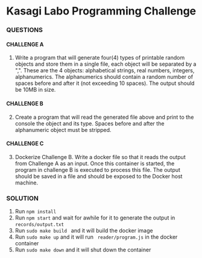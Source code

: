 Kasagi Labo Programming Challenge
=================================

### QUESTIONS
#### CHALLENGE A
1. Write a program that will generate four(4) types of printable random
objects and store them in a single file, each object will be separated by
a ",".  These are the 4 objects: alphabetical strings, real numbers,
integers, alphanumerics. The alphanumerics should contain a random
number of spaces before and after it (not exceeding 10 spaces).
The output should be 10MB in size.

#### CHALLENGE B
2. Create a program that will read the generated file above and print to
the console the object and its type. Spaces before and after the
alphanumeric object must be stripped.

#### CHALLENGE C
3. Dockerize Challenge B. Write a docker file so that it reads the output
from Challenge A as an input. Once this container is started, the program
in challenge B is executed to process this file. The output should be saved
in a file and should be exposed to the Docker host machine.


### SOLUTION
1. Run ```npm install```
2. Run ```npm start``` and wait for awhile for it to generate the output in ```records/output.txt```
4. Run ```sudo make build ``` and it will build the docker image 
5. Run ``` sudo make up ``` and it will run ``` reader/program.js``` in the docker container
6. Run ``` sudo make down ``` and it will shut down the container
